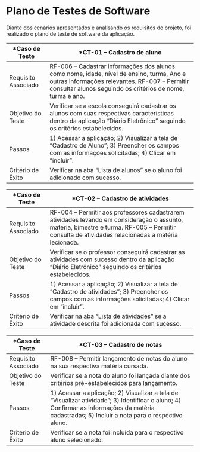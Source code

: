 # Plano de Testes de Software
Diante dos cenários apresentados e analisando os requisitos do projeto, foi realizado o plano de teste de software da aplicação. 

|*Caso de Teste      | *CT-01 – Cadastro de aluno            | 
|------------------|-------------------------------|
| Requisito Associado | RF-006 – Cadastrar informações dos alunos como nome, idade, nível de ensino, turma, Ano e outras informações relevantes. RF-007 – Permitir consultar alunos seguindo os critérios de nome, turma e ano.| 
|Objetivo do Teste|Verificar se a escola conseguirá cadastrar os alunos com suas respectivas características dentro da aplicação “Diário Eletrônico” seguindo os critérios estabelecidos.| 
|Passos   |1) Acessar a aplicação; 2) Visualizar a tela de “Cadastro de Aluno”; 3) Preencher os campos com as informações solicitadas; 4) Clicar em “incluir”.| 
| Critério de Êxito| Verificar na aba “Lista de alunos” se o aluno foi adicionado com sucesso.| 

|*Caso de Teste      | *CT-02 – Cadastro de atividades           | 
|------------------|-------------------------------|
| Requisito Associado | RF-004 – Permitir aos professores cadastrarem atividades levando em consideração o assunto, matéria, bimestre e turma. RF-005 – Permitir consulta de atividades relacionadas a matéria lecionada.| 
|Objetivo do Teste|Verificar se o professor conseguirá cadastrar as atividades com sucesso dentro da aplicação “Diário Eletrônico” seguindo os critérios estabelecidos.| 
|Passos   |1) Acessar a aplicação; 2) Visualizar a tela de “Cadastro de atividades”; 3) Preencher os campos com as informações solicitadas; 4) Clicar em “incluir”.| 
| Critério de Êxito| Verificar na aba “Lista de atividades” se a atividade descrita foi adicionada com sucesso.| 

|*Caso de Teste      | *CT-03 – Cadastro de notas            | 
|------------------|-------------------------------|
| Requisito Associado | RF-008 – Permitir lançamento de notas do aluno na sua respectiva matéria cursada.| 
|Objetivo do Teste|Verificar se a nota do aluno foi lançada diante dos critérios pré-estabelecidos para lançamento.| 
|Passos   |1) Acessar a aplicação; 2) Visualizar a tela de “Visualizar atividade”; 3) Identificar o aluno; 4) Confirmar as informações da matéria cadastradas; 5) Incluir a nota para o respectivo aluno.| 
| Critério de Êxito| Verificar se a nota foi incluída para o respectivo aluno selecionado.| 
